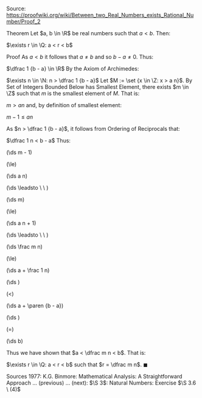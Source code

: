 # 

Source: https://proofwiki.org/wiki/Between_two_Real_Numbers_exists_Rational_Number/Proof_2

Theorem
Let $a, b \in \R$ be real numbers such that $a < b$.
Then:

$\exists r \in \Q: a < r < b$


Proof
As $a < b$ it follows that $a \ne b$ and so $b - a \ne 0$.
Thus:

$\dfrac 1 {b - a} \in \R$
By the Axiom of Archimedes:

$\exists n \in \N: n > \dfrac 1 {b - a}$
Let $M := \set {x \in \Z: x > a n}$.
By Set of Integers Bounded Below has Smallest Element, there exists $m \in \Z$ such that $m$ is the smallest element of $M$.
That is:

$m > a n$
and, by definition of smallest element:

$m - 1 \le a n$

As $n > \dfrac 1 {b - a}$, it follows from Ordering of Reciprocals that:

$\dfrac 1 n < b - a$
Thus:














\(\ds m - 1\)

\(\le\)







\(\ds a n\)














\(\ds \leadsto \ \ \)





\(\ds m\)

\(\le\)







\(\ds a n + 1\)














\(\ds \leadsto \ \ \)





\(\ds \frac m n\)

\(\le\)







\(\ds a + \frac 1 n\)




















\(\ds \)

\(<\)







\(\ds a + \paren {b - a}\)




















\(\ds \)

\(=\)







\(\ds b\)










Thus we have shown that $a < \dfrac m n < b$.
That is:

$\exists r \in \Q: a < r < b$
such that $r = \dfrac m n$.
$\blacksquare$


Sources
1977: K.G. Binmore: Mathematical Analysis: A Straightforward Approach ... (previous) ... (next): $\S 3$: Natural Numbers: Exercise $\S 3.6 \ (4)$




